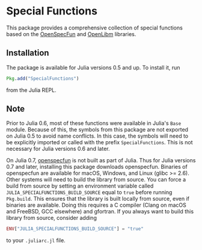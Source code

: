 # Special Functions

This package provides a comprehensive collection of special functions based on the
[OpenSpecFun](https://github.com/JuliaLang/openspecfun) and [OpenLibm](https://github.com/JuliaLang/openlibm)
libraries.

## Installation

The package is available for Julia versions 0.5 and up. To install it, run

```julia
Pkg.add("SpecialFunctions")
```

from the Julia REPL.

## Note

Prior to Julia 0.6, most of these functions were available in Julia's `Base` module.
Because of this, the symbols from this package are not exported on Julia 0.5
to avoid name conflicts.
In this case, the symbols will need to be explicitly imported or called
with the prefix `SpecialFunctions`.
This is not necessary for Julia versions 0.6 and later.

On Julia 0.7, [openspecfun](https://github.com/JuliaLang/openspecfun) is not built as
part of Julia.
Thus for Julia versions 0.7 and later, installing this package downloads openspecfun.
Binaries of openspecfun are available for macOS, Windows, and Linux (glibc >= 2.6).
Other systems will need to build the library from source.
You can force a build from source by setting an environment variable called
`JULIA_SPECIALFUNCTIONS_BUILD_SOURCE` equal to `true` before running `Pkg.build`.
This ensures that the library is built locally from source, even if binaries are
available.
Doing this requires a C compiler (Clang on macOS and FreeBSD, GCC elsewhere) and
gfortran.
If you always want to build this library from source, consider adding

```julia
ENV["JULIA_SPECIALFUNCTIONS_BUILD_SOURCE"] = "true"
```

to your `.juliarc.jl` file.
